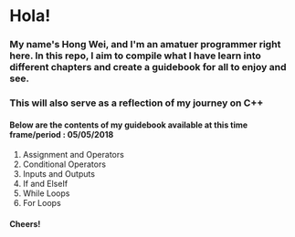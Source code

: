 # Hola!

### My name's Hong Wei, and I'm an amatuer programmer right here. In this repo, I aim to compile what I have learn into different chapters and create a guidebook for all to enjoy and see.

### This will also serve as a reflection of my journey on C++ 

#### Below are the contents of my guidebook available at this time frame/period : 05/05/2018

1. Assignment and Operators
2. Conditional Operators
3. Inputs and Outputs	
4. If and ElseIf	
5. While Loops	
6. For Loops

#### Cheers!

